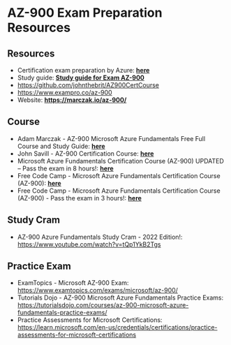 # AZ-900 Exam Preparation Resources

## Resources

- Certification exam preparation by Azure: [**here**](https://learn.microsoft.com/en-us/credentials/certifications/azure-fundamentals/?practice-assessment-type=certification)
- Study guide: [**Study guide for Exam AZ-900**](https://learn.microsoft.com/en-us/credentials/certifications/resources/study-guides/ai-900)
- https://github.com/johnthebrit/AZ900CertCourse
- https://www.exampro.co/az-900
- Website: **https://marczak.io/az-900/**

## Course

- Adam Marczak - AZ-900 Microsoft Azure Fundamentals Free Full Course and Study Guide: [**here**](https://www.youtube.com/watch?v=NPEsD6n9A_I&list=PLGjZwEtPN7j-Q59JYso3L4_yoCjj2syrM)
- John Savill - AZ-900 Certification Course: [**here**](https://www.youtube.com/playlist?list=PLlVtbbG169nED0_vMEniWBQjSoxTsBYS3)
- Microsoft Azure Fundamentals Certification Course (AZ-900) UPDATED – Pass the exam in 8 hours!: [**here**](https://www.youtube.com/watch?v=5abffC-K40c)
- Free Code Camp - Microsoft Azure Fundamentals Certification Course (AZ-900): [**here**](https://youtu.be/5abffC-K40c)
- Free Code Camp - Microsoft Azure Fundamentals Certification Course (AZ-900) - Pass the exam in 3 hours!: [**here**](https://www.youtube.com/watch?v=NKEFWyqJ5XA)

## Study Cram

- AZ-900 Azure Fundamentals Study Cram - 2022 Edition!: https://www.youtube.com/watch?v=tQp1YkB2Tgs

## Practice Exam

- ExamTopics - Microsoft AZ-900 Exam: https://www.examtopics.com/exams/microsoft/az-900/
- Tutorials Dojo - AZ-900 Microsoft Azure Fundamentals Practice Exams: https://tutorialsdojo.com/courses/az-900-microsoft-azure-fundamentals-practice-exams/
- Practice Assessments for Microsoft Certifications: https://learn.microsoft.com/en-us/credentials/certifications/practice-assessments-for-microsoft-certifications
